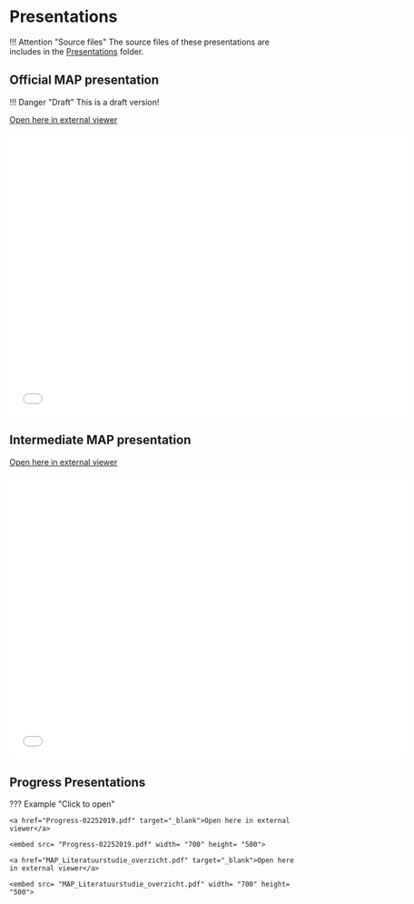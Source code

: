 # Presentations

!!! Attention "Source files"
    The source files of these presentations are includes in the [Presentations](../Presentations) folder.

## Official MAP presentation

!!! Danger "Draft"
    This is a draft version!
    
<a href="MAP_presentation-draft.pdf" target="_blank">Open here in external viewer</a>

<embed src= "MAP_presentation-draft.pdf" width= "700" height= "500">  

## Intermediate MAP presentation

<a href="MAP_test_presentation_short.pdf" target="_blank">Open here in external viewer</a>

<embed src= "MAP_test_presentation_short.pdf" width= "700" height= "500">  

## Progress Presentations

??? Example "Click to open"
    
    <a href="Progress-02252019.pdf" target="_blank">Open here in external viewer</a>
    
    <embed src= "Progress-02252019.pdf" width= "700" height= "500"> 
    
    <a href="MAP_Literatuurstudie_overzicht.pdf" target="_blank">Open here in external viewer</a>
    
    <embed src= "MAP_Literatuurstudie_overzicht.pdf" width= "700" height= "500"> 

 